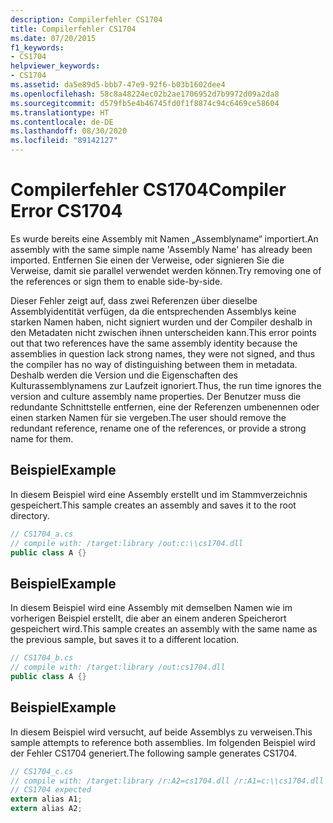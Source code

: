 ```yaml
---
description: Compilerfehler CS1704
title: Compilerfehler CS1704
ms.date: 07/20/2015
f1_keywords:
- CS1704
helpviewer_keywords:
- CS1704
ms.assetid: da5e89d5-bbb7-47e9-92f6-b03b1602dee4
ms.openlocfilehash: 58c8a48224ec02b2ae1706952d7b9972d09a2da8
ms.sourcegitcommit: d579fb5e4b46745fd0f1f8874c94c6469ce58604
ms.translationtype: HT
ms.contentlocale: de-DE
ms.lasthandoff: 08/30/2020
ms.locfileid: "89142127"
---
```

# <a name="compiler-error-cs1704"></a><span data-ttu-id="65d2b-103">Compilerfehler CS1704</span><span class="sxs-lookup"><span data-stu-id="65d2b-103">Compiler Error CS1704</span></span>
<span data-ttu-id="65d2b-104">Es wurde bereits eine Assembly mit Namen „Assemblyname“ importiert.</span><span class="sxs-lookup"><span data-stu-id="65d2b-104">An assembly with the same simple name 'Assembly Name' has already been imported.</span></span> <span data-ttu-id="65d2b-105">Entfernen Sie einen der Verweise, oder signieren Sie die Verweise, damit sie parallel verwendet werden können.</span><span class="sxs-lookup"><span data-stu-id="65d2b-105">Try removing one of the references or sign them to enable side-by-side.</span></span>  
  
 <span data-ttu-id="65d2b-106">Dieser Fehler zeigt auf, dass zwei Referenzen über dieselbe Assemblyidentität verfügen, da die entsprechenden Assemblys keine starken Namen haben, nicht signiert wurden und der Compiler deshalb in den Metadaten nicht zwischen ihnen unterscheiden kann.</span><span class="sxs-lookup"><span data-stu-id="65d2b-106">This error points out that two references have the same assembly identity because the assemblies in question lack strong names, they were not signed, and thus the compiler has no way of distinguishing between them in metadata.</span></span> <span data-ttu-id="65d2b-107">Deshalb werden die Version und die Eigenschaften des Kulturassemblynamens zur Laufzeit ignoriert.</span><span class="sxs-lookup"><span data-stu-id="65d2b-107">Thus, the run time ignores the version and culture assembly name properties.</span></span> <span data-ttu-id="65d2b-108">Der Benutzer muss die redundante Schnittstelle entfernen, eine der Referenzen umbenennen oder einen starken Namen für sie vergeben.</span><span class="sxs-lookup"><span data-stu-id="65d2b-108">The user should remove the redundant reference, rename one of the references, or provide a strong name for them.</span></span>  
  
## <a name="example"></a><span data-ttu-id="65d2b-109">Beispiel</span><span class="sxs-lookup"><span data-stu-id="65d2b-109">Example</span></span>  
 <span data-ttu-id="65d2b-110">In diesem Beispiel wird eine Assembly erstellt und im Stammverzeichnis gespeichert.</span><span class="sxs-lookup"><span data-stu-id="65d2b-110">This sample creates an assembly and saves it to the root directory.</span></span>  
  
```csharp  
// CS1704_a.cs  
// compile with: /target:library /out:c:\\cs1704.dll  
public class A {}  
```  
  
## <a name="example"></a><span data-ttu-id="65d2b-111">Beispiel</span><span class="sxs-lookup"><span data-stu-id="65d2b-111">Example</span></span>  
 <span data-ttu-id="65d2b-112">In diesem Beispiel wird eine Assembly mit demselben Namen wie im vorherigen Beispiel erstellt, die aber an einem anderen Speicherort gespeichert wird.</span><span class="sxs-lookup"><span data-stu-id="65d2b-112">This sample creates an assembly with the same name as the previous sample, but saves it to a different location.</span></span>  
  
```csharp  
// CS1704_b.cs  
// compile with: /target:library /out:cs1704.dll  
public class A {}  
```  
  
## <a name="example"></a><span data-ttu-id="65d2b-113">Beispiel</span><span class="sxs-lookup"><span data-stu-id="65d2b-113">Example</span></span>  
 <span data-ttu-id="65d2b-114">In diesem Beispiel wird versucht, auf beide Assemblys zu verweisen.</span><span class="sxs-lookup"><span data-stu-id="65d2b-114">This sample attempts to reference both assemblies.</span></span> <span data-ttu-id="65d2b-115">Im folgenden Beispiel wird der Fehler CS1704 generiert.</span><span class="sxs-lookup"><span data-stu-id="65d2b-115">The following sample generates CS1704.</span></span>  
  
```csharp  
// CS1704_c.cs  
// compile with: /target:library /r:A2=cs1704.dll /r:A1=c:\\cs1704.dll  
// CS1704 expected  
extern alias A1;  
extern alias A2;  
```
